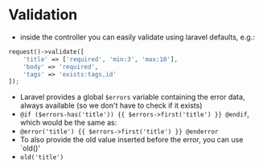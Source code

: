 # Validation

* inside the controller you can easily validate using laravel defaults, e.g.:

```php
request()->validate([
    'title' => ['required', 'min:3', 'max:10'],
    'body' => 'required',
    'tags' => 'exists:tags,id'
]);
```

* Laravel provides a global `$errors` variable containing the error data, always available (so we don't have to check if it exists)
* `@if ($errors-has('title')) {{ $errors->first('title') }} @endif`, which would be the same as:
* `@error('title') {{ $errors->first('title') }} @enderror`
* To also provide the old value inserted before the error, you can use `old()'
* `old('title')`